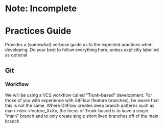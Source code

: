 # Note: Incomplete

# Practices Guide
Provides a (somewhat) verbose guide as to the expected practices when developing. Do your best to follow everything here, unless explicitly labelled as optional

## Git

### Workflow
We will be using a VCS workflow called "Trunk-based" development. For those of you with experience with GitFlow (feature branches), be aware
that this is not the same. Where GitFlow creates deep branch patterns such as main->dev->feature_XxXx, the focus of Trunk-based is 
to have a single "main" branch and to only create single short lived branches off of the main branch.

<insert fig>
